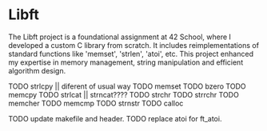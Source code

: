 # Libft
The Libft project is a foundational assignment at 42 School, where I developed a custom C library from scratch. It includes reimplementations of standard functions like 'memset', 'strlen', 'atoi', etc. This project enhanced my expertise in memory management, string manipulation and efficient algorithm design.

TODO strlcpy || diferent of usual way
TODO memset
TODO bzero
TODO memcpy
TODO strlcat || strncat????
TODO strchr
TODO strrchr
TODO memcher
TODO memcmp
TODO strnstr
TODO calloc

TODO update makefile and header.
TODO replace atoi for ft_atoi.